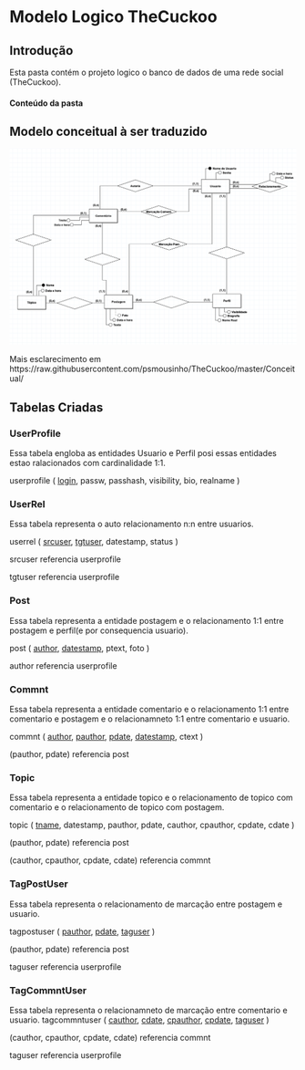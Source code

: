 # Modelo Logico TheCuckoo 
## Introdução
Esta pasta contém o projeto logico o banco de dados de uma rede social (TheCuckoo).

#### Conteúdo da pasta


## Modelo conceitual à ser traduzido
<p align="center">
 <img src="https://raw.githubusercontent.com/psmousinho/TheCuckoo/master/Conceitual/Diagrama.png">
 </p>
 Mais esclarecimento em https://raw.githubusercontent.com/psmousinho/TheCuckoo/master/Conceitual/
 
## Tabelas Criadas
### UserProfile
Essa tabela engloba as entidades Usuario e Perfil posi essas entidades estao ralacionados com cardinalidade 1:1.

userprofile ( <ins>login</ins>, passw, passhash, visibility, bio, realname )


### UserRel
Essa tabela representa o auto relacionamento n:n entre usuarios.

userrel ( <ins>srcuser</ins>, <ins>tgtuser</ins>, datestamp, status )

   srcuser referencia userprofile
   
   tgtuser referencia userprofile

### Post
Essa tabela representa a entidade postagem e o relacionamento 1:1 entre postagem e perfil(e por consequencia usuario).

post ( <ins>author</ins>, <ins>datestamp</ins>, ptext, foto )

   author referencia userprofile

### Commnt
Essa tabela representa a entidade comentario e o relacionamento 1:1 entre comentario e postagem e o relacionamneto 1:1 entre comentario e usuario.

commnt ( <ins>author</ins>, <ins>pauthor</ins>, <ins>pdate</ins>, <ins>datestamp</ins>, ctext )

   (pauthor, pdate) referencia post
 
### Topic
Essa tabela representa a entidade topico e o relacionamento de topico com comentario e o relacionamento de topico com postagem.

topic ( <ins>tname</ins>, datestamp, pauthor, pdate, cauthor, cpauthor, cpdate, cdate )

   (pauthor, pdate) referencia post
   
   (cauthor, cpauthor, cpdate, cdate) referencia commnt

### TagPostUser
Essa tabela representa o relacionamento de marcação entre postagem e usuario.

tagpostuser ( <ins>pauthor</ins>, <ins>pdate</ins>, <ins>taguser</ins> )

   (pauthor, pdate) referencia post 
   
   taguser referencia userprofile

### TagCommntUser
Essa tabela representa o relacionamneto de marcação entre comentario e usuario.
tagcommntuser ( <ins>cauthor</ins>, <ins>cdate</ins>, <ins>cpauthor</ins>, <ins>cpdate</ins>, <ins>taguser</ins> )

   (cauthor, cpauthor, cpdate, cdate) referencia commnt
   
   taguser referencia userprofile

